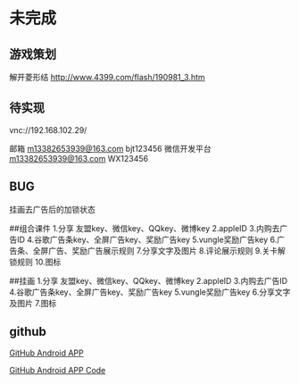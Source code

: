 # 未完成

## 游戏策划
解开菱形结
http://www.4399.com/flash/190981_3.htm

## 待实现
vnc://192.168.102.29/

邮箱
m13382653939@163.com
bjt123456
微信开发平台
m13382653939@163.com
WX123456

## BUG
挂画去广告后的加锁状态


##组合课件
1.分享 友盟key、微信key、QQkey、微博key
2.appleID
3.内购去广告ID
4.谷歌广告条key、全屏广告key、奖励广告key
5.vungle奖励广告key
6.广告条、全屏广告、奖励广告展示规则
7.分享文字及图片
8.评论展示规则
9.关卡解锁规则
10.图标

##挂画
1.分享 友盟key、微信key、QQkey、微博key
2.appleID
3.内购去广告ID
4.谷歌广告条key、全屏广告key、奖励广告key
5.vungle奖励广告key
6.分享文字及图片
7.图标



## github
[GitHub Android APP](https://play.google.com/store/apps/details?id=com.github.mobile )

[GitHub Android APP Code](https://github.com/github/android)